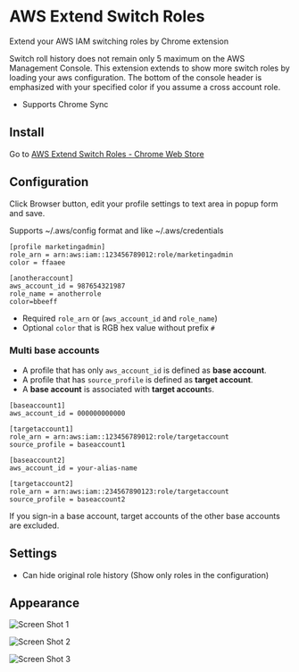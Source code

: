 # AWS Extend Switch Roles

Extend your AWS IAM switching roles by Chrome extension

Switch roll history does not remain only 5 maximum on the AWS Management Console.
This extension extends to show more switch roles by loading your aws configuration.
The bottom of the console header is emphasized with your specified color if you assume a cross account role.

- Supports Chrome Sync

## Install

Go to [AWS Extend Switch Roles - Chrome Web Store](https://chrome.google.com/webstore/detail/aws-extend-switch-roles/jpmkfafbacpgapdghgdpembnojdlgkdl?utm_source=github)

## Configuration

Click Browser button, edit your profile settings to text area in popup form and save.

Supports ~/.aws/config format and like ~/.aws/credentials

```
[profile marketingadmin]
role_arn = arn:aws:iam::123456789012:role/marketingadmin
color = ffaaee

[anotheraccount]
aws_account_id = 987654321987
role_name = anotherrole
color=bbeeff
```

- Required `role_arn` or (`aws_account_id` and `role_name`)
- Optional `color` that is RGB hex value without prefix `#`

### Multi base accounts
- A profile that has only `aws_account_id` is defined as **base account**.
- A profile that has `source_profile` is defined as **target account**.
- A **base account** is associated with **target account**s.

```
[baseaccount1]
aws_account_id = 000000000000

[targetaccount1]
role_arn = arn:aws:iam::123456789012:role/targetaccount
source_profile = baseaccount1

[baseaccount2]
aws_account_id = your-alias-name

[targetaccount2]
role_arn = arn:aws:iam::234567890123:role/targetaccount
source_profile = baseaccount2
```

If you sign-in a base account, target accounts of the other base accounts are excluded.

## Settings

- Can hide original role history (Show only roles in the configuration)

## Appearance

![Screen Shot 1](https://github.com/tilfin/aws-extend-switch-roles/blob/images/ScreenShot_1_960x600.png)

![Screen Shot 2](https://github.com/tilfin/aws-extend-switch-roles/blob/images/ScreenShot_2_960x600.png)

![Screen Shot 3](https://github.com/tilfin/aws-extend-switch-roles/blob/images/ScreenShot_3_960x600.png)
